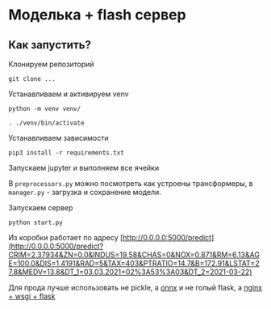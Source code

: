 # Моделька + flash сервер

## Как запустить?

Клонируем репозиторий

```shell
git clone ...
```

Устанавливаем и активируем venv

```shell
python -m venv venv/

. ./venv/bin/activate
```

Устанавливаем зависимости

```shell
pip3 install -r requirements.txt
```

Запускаем jupyter и выполняем все ячейки 

В `preprocessors.py` можно посмотреть как устроены трансформеры,
в `manager.py` - загрузка и сохранение модели.

Запускаем сервер

```shell
python start.py
```

Из коробки работает по адресу [http://0.0.0.0:5000/predict](http://0.0.0.0:5000/predict?CRIM=2.37934&ZN=0.0&INDUS=19.58&CHAS=0&NOX=0.871&RM=6.13&AGE=100.0&DIS=1.4191&RAD=5&TAX=403&PTRATIO=14.7&B=172.91&LSTAT=27.8&MEDV=13.8&DT_1=03.03.2021+02%3A53%3A03&DT_2=2021-03-22)

Для прода лучше использовать не pickle, а [onnx](http://onnx.ai/sklearn-onnx/index.html)
и не голый flask, а [nginx + wsgi + flask](https://www.digitalocean.com/community/tutorials/how-to-serve-flask-applications-with-uswgi-and-nginx-on-ubuntu-18-04-ru)
